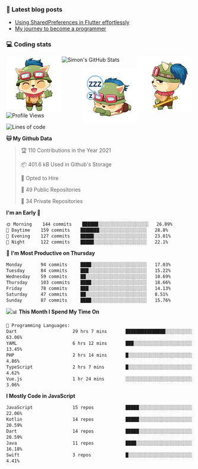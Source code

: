 ### 📘 Latest blog posts

<!-- BLOG-POST-LIST:START -->
- [Using SharedPreferences in Flutter effortlessly](http://blog.codingteemo.me/2020/07/15/Using-SharedPreferences-in-Flutter-effortlessly/)
- [My journey to become a programmer](http://blog.codingteemo.me/2018/07/14/My-journey-to-become-a-programmer/)
<!-- BLOG-POST-LIST:END -->

### 💻 Coding stats
<img align="right" src="https://raw.githubusercontent.com/simonpham/simonpham/master/assets/images/6kiur.gif" >


<img align="left" src="https://raw.githubusercontent.com/simonpham/simonpham/master/assets/images/5kiur.gif" >

![Simon's GitHub Stats](https://github-readme-stats-obu2qdcs2.vercel.app/api?username=simonpham)

<img align="right" src="https://raw.githubusercontent.com/simonpham/simonpham/master/assets/images/4kiur.gif" >

<!--START_SECTION:waka-->
![Profile Views](http://img.shields.io/badge/Profile%20Views-24-blue)

![Lines of code](https://img.shields.io/badge/From%20Hello%20World%20I%27ve%20Written-527819%20lines%20of%20code-blue)

**🐱 My Github Data** 

> 🏆 110 Contributions in the Year 2021
 > 
> 📦 401.6 kB Used in Github's Storage 
 > 
> 💼 Opted to Hire
 > 
> 📜 49 Public Repositories 
 > 
> 🔑 34 Private Repositories  
 > 
**I'm an Early 🐤** 

```text
🌞 Morning    144 commits    ██████░░░░░░░░░░░░░░░░░░░   26.09% 
🌆 Daytime    159 commits    ███████░░░░░░░░░░░░░░░░░░   28.8% 
🌃 Evening    127 commits    █████░░░░░░░░░░░░░░░░░░░░   23.01% 
🌙 Night      122 commits    █████░░░░░░░░░░░░░░░░░░░░   22.1%

```
📅 **I'm Most Productive on Thursday** 

```text
Monday       94 commits     ████░░░░░░░░░░░░░░░░░░░░░   17.03% 
Tuesday      84 commits     ███░░░░░░░░░░░░░░░░░░░░░░   15.22% 
Wednesday    59 commits     ██░░░░░░░░░░░░░░░░░░░░░░░   10.69% 
Thursday     103 commits    ████░░░░░░░░░░░░░░░░░░░░░   18.66% 
Friday       78 commits     ███░░░░░░░░░░░░░░░░░░░░░░   14.13% 
Saturday     47 commits     ██░░░░░░░░░░░░░░░░░░░░░░░   8.51% 
Sunday       87 commits     ████░░░░░░░░░░░░░░░░░░░░░   15.76%

```


<img align="left" src="https://raw.githubusercontent.com/.../images/19kiur.gif" >📊 **This Month I Spend My Time On** 

```text
💬 Programming Languages: 
Dart                     29 hrs 7 mins       ███████████████░░░░░░░░░░   63.06% 
YAML                     6 hrs 12 mins       ███░░░░░░░░░░░░░░░░░░░░░░   13.45% 
PHP                      2 hrs 14 mins       █░░░░░░░░░░░░░░░░░░░░░░░░   4.86% 
TypeScript               2 hrs 7 mins        █░░░░░░░░░░░░░░░░░░░░░░░░   4.62% 
Vue.js                   1 hr 24 mins        ░░░░░░░░░░░░░░░░░░░░░░░░░   3.06%

```

**I Mostly Code in JavaScript** 

```text
JavaScript               15 repos            █████░░░░░░░░░░░░░░░░░░░░   22.06% 
Kotlin                   14 repos            █████░░░░░░░░░░░░░░░░░░░░   20.59% 
Dart                     14 repos            █████░░░░░░░░░░░░░░░░░░░░   20.59% 
Java                     11 repos            ████░░░░░░░░░░░░░░░░░░░░░   16.18% 
Swift                    3 repos             █░░░░░░░░░░░░░░░░░░░░░░░░   4.41%

```



<!--END_SECTION:waka-->
